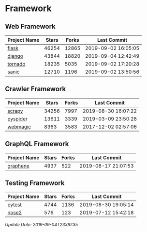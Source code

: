 # Framework

## Web Framework

| Project Name | Stars | Forks | Last Commit |
| ------------ | ----- | ----- | ----------- |
| [flask](https://github.com/pallets/flask) | 46254 | 12865 | 2019-09-02 16:05:05 |
| [django](https://github.com/django/django) | 43844 | 18820 | 2019-09-04 12:42:49 |
| [tornado](https://github.com/tornadoweb/tornado) | 18235 | 5035 | 2019-09-02 17:20:28 |
| [sanic](https://github.com/huge-success/sanic) | 12710 | 1196 | 2019-09-02 13:50:56 |

## Crawler Framework

| Project Name | Stars | Forks | Last Commit |
| ------------ | ----- | ----- | ----------- |
| [scrapy](https://github.com/scrapy/scrapy) | 34256 | 7997 | 2019-08-30 16:07:22 |
| [pyspider](https://github.com/binux/pyspider) | 13611 | 3339 | 2019-03-09 23:50:28 |
| [webmagic](https://github.com/code4craft/webmagic) | 8363 | 3583 | 2017-12-02 02:57:06 |

## GraphQL Framework

| Project Name | Stars | Forks | Last Commit |
| ------------ | ----- | ----- | ----------- |
| [graphene](https://github.com/graphql-python/graphene) | 4937 | 522 | 2019-08-17 21:07:53 |

## Testing Framework

| Project Name | Stars | Forks | Last Commit |
| ------------ | ----- | ----- | ----------- |
| [pytest](https://github.com/pytest-dev/pytest) | 4744 | 1136 | 2019-08-30 19:05:14 |
| [nose2](https://github.com/nose-devs/nose2) | 576 | 123 | 2019-07-12 15:42:18 |

*Update Date: 2019-09-04T23:00:35*